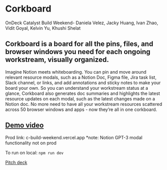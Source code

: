 # Corkboard
OnDeck Catalyst Build Weekend- Daniela Velez, Jacky Huang, Ivan Zhao, Vidit Goyal, Kelvin Yu, Khushi Shelat

## Corkboard is a board for all the pins, files, and browser windows you need for each ongoing workstream, visually organized. 

Imagine Notion meets whiteboarding. You can pin and move around relevant resource modals, such as a Notion Doc, Figma file, Jira task list, Slack channel, or links, and add annotations and sticky notes to make your board your own. So you can understand your workstream status at a glance, Corkboard also generates doc summaries and highlights the latest resource updates on each modal, such as the latest changes made on a Notion doc. No more need to have all your workstream resources scattered across 50 browser windows and apps - now they’re all in one corkboard. 

## [Demo video](https://drive.google.com/file/d/1qXHsyUYaWQees2viEpdVzK7F18K3u7UL/view?usp=sharing)


Prod link: c-build-weekend.vercel.app
*note: Notion GPT-3 modal functionality not on prod

To run on local:
`npm run dev`

[Pitch deck](https://drive.google.com/file/d/1PhYEacVfP_cKpSeELoDjQ5Ep_IPNGxnc/view?usp=sharing)



